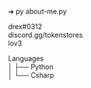 ➜ py about-me.py
               
             
   drex#0312\
   discord.gg/tokenstores\
   lov3
   
                      
Languages\
│   ├── Python\
│   └── Csharp



 


                     
                    
